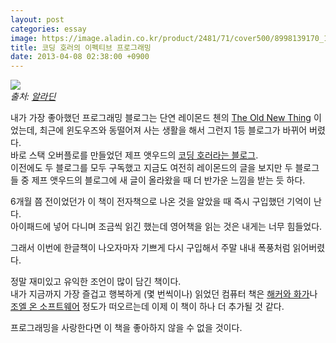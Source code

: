 ```yaml
---
layout: post
categories: essay
image: https://image.aladin.co.kr/product/2481/71/cover500/8998139170_1.jpg
title: 코딩 호러의 이펙티브 프로그래밍
date: 2013-04-08 02:38:00 +0900
---
```

![](https://image.aladin.co.kr/product/2481/71/cover500/8998139170_1.jpg)  
*출처: [알라딘](https://www.aladin.co.kr/shop/wproduct.aspx?ISBN=8998139170&ttbkey=ttbcrazytazo1459001&COPYPaper=1)*

내가 가장 좋아했던 프로그래밍 블로그는 단연 레이몬드 첸의 [The Old New Thing](https://devblogs.microsoft.com/oldnewthing/) 이었는데, 최근에 윈도우즈와 동떨어져 사는 생활을 해서 그런지 1등 블로그가 바뀌어 버렸다.  
바로 스택 오버플로를 만들었던 제프 앳우드의 [코딩 호러라는 블로그](https://blog.codinghorror.com/).  
이전에도 두 블로그를 모두 구독했고 지금도 여전히 레이몬드의 글을 보지만 두 블로그들 중 제프 앳우드의 블로그에 새 글이 올라왔을 때 더 반가운 느낌을 받는 듯 하다.

6개월 쯤 전이었던가 이 책이 전자책으로 나온 것을 알았을 때 즉시 구입했던 기억이 난다.  
아이패드에 넣어 다니며 조금씩 읽긴 했는데 영어책을 읽는 것은 내게는 너무 힘들었다.

그래서 이번에 한글책이 나오자마자 기쁘게 다시 구입해서 주말 내내 폭풍처럼 읽어버렸다.

정말 재미있고 유익한 조언이 많이 담긴 책이다.  
내가 지금까지 가장 즐겁고 행복하게 (몇 번씩이나) 읽었던 컴퓨터 책은 [해커와 화가](/essay/2008/03/23/hackers-and-painters.html)나 [조엘 온 소프트웨어](/essay/2012/02/12/joel-on-software.html) 정도가 떠오르는데 이제 이 책이 하나 더 추가될 것 같다.

프로그래밍을 사랑한다면 이 책을 좋아하지 않을 수 없을 것이다.